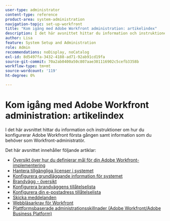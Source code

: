 ```yaml
---
user-type: administrator
content-type: reference
product-area: system-administration
navigation-topic: set-up-workfront
title: "Kom igång med Adobe Workfront administration: artikelindex"
description: I det här avsnittet hittar du information och instruktioner om hur du konfigurerar Adobe Workfront första gången samt information som du behöver som Workfront-administratör.
author: Lisa
feature: System Setup and Administration
role: Admin
recommendations: noDisplay, noCatalog
exl-id: 8d5497fa-3432-4188-ad71-92ab91cd19fa
source-git-commit: 70a2ab0400a50c807aae301116902c5cefb3358b
workflow-type: tm+mt
source-wordcount: '119'
ht-degree: 0%

---
```


# Kom igång med Adobe Workfront administration: artikelindex

<!--Audited: 12/2023-->

I det här avsnittet hittar du information och instruktioner om hur du konfigurerar Adobe Workfront första gången samt information som du behöver som Workfront-administratör.

Det här avsnittet innehåller följande artiklar:

* [Översikt över hur du definierar mål för din Adobe Workfront-implementering](../../administration-and-setup/get-started-wf-administration/define-wf-goals-objectives.md)
* [Hantera tillgängliga licenser i systemet](../../administration-and-setup/get-started-wf-administration/manage-available-licenses-in-your-system.md)
* [Konfigurera grundläggande information för systemet](../../administration-and-setup/get-started-wf-administration/configure-basic-info.md)
* [Brandvägg - översikt](../../administration-and-setup/get-started-wf-administration/firewall-overview.md)
* [Konfigurera brandväggens tillåtelselista](../../administration-and-setup/get-started-wf-administration/configure-your-firewall.md)
* [Konfigurera din e-postadress tillåtelselista](../../administration-and-setup/get-started-wf-administration/configure-your-email-allowlist.md)
* [Skicka meddelanden](../../administration-and-setup/get-started-wf-administration/view-send-announcements.md)
* [Webbläsarkrav för Workfront](../../administration-and-setup/get-started-wf-administration/workfront-browser-requirements.md)
* [Plattformsbaserade administrationsskillnader (Adobe Workfront/Adobe Business Platform)](../../administration-and-setup/get-started-wf-administration/actions-in-admin-console.md)
